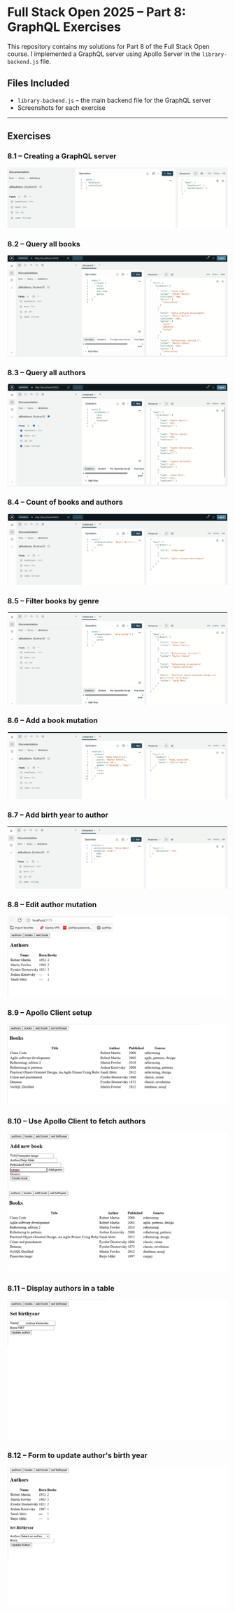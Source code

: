 # Full Stack Open 2025 – Part 8: GraphQL Exercises

This repository contains my solutions for Part 8 of the Full Stack Open course. I implemented a GraphQL server using Apollo Server in the `library-backend.js` file.

## Files Included

- `library-backend.js` – the main backend file for the GraphQL server
- Screenshots for each exercise

---

## Exercises

### 8.1 – Creating a GraphQL server

![8.1](./screenshots/8.1.png)

### 8.2 – Query all books

![8.2](./screenshots/8.2.png)

### 8.3 – Query all authors

![8.3](./screenshots/8.3.png)

### 8.4 – Count of books and authors

![8.4](./screenshots/8.4.png)

### 8.5 – Filter books by genre

![8.5](./screenshots/8.5.png)

### 8.6 – Add a book mutation

![8.6](./screenshots/8.6.png)

### 8.7 – Add birth year to author

![8.7](./screenshots/8.7.png)

### 8.8 – Edit author mutation

![8.8](./screenshots/8.8.png)

### 8.9 – Apollo Client setup

![8.9](./screenshots/8.9.png)

### 8.10 – Use Apollo Client to fetch authors

![8.10](./screenshots/8.10.png)

### 8.11 – Display authors in a table

![8.11](./screenshots/8.11.png)

### 8.12 – Form to update author's birth year

![8.12](./screenshots/8.12.png)
